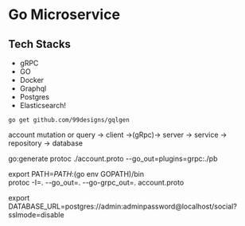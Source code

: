 #  Go Microservice 
## Tech Stacks
- gRPC
- GO
- Docker
- Graphql
- Postgres
- Elasticsearch!

```
go get github.com/99designs/gqlgen
```


account 
mutation or query → client →(gRpc)→ server → service → repository → database

 go:generate protoc ./account.proto --go_out=plugins=grpc:./pb

 export PATH=$PATH:$(go env GOPATH)/bin  
 protoc -I=. --go_out=. --go-grpc_out=. account.proto

export DATABASE_URL=postgres://admin:adminpassword@localhost/social?sslmode=disable
